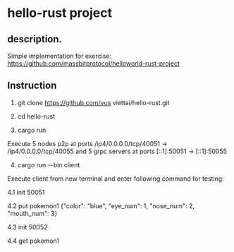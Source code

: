 # hello-rust project

## description.

Simple implementation for exercise: https://github.com/massbitprotocol/helloworld-rust-project

## Instruction

1. git clone https://github.com/vus viettai/hello-rust.git

2. cd hello-rust
3. cargo run

Execute 5 nodes p2p at ports /ip4/0.0.0.0/tcp/40051 -> /ip4/0.0.0.0/tcp/40055 and 5 grpc servers at ports [::1]:50051 -> [::1]:50055

4. cargo run --bin client

Execute client from new terminal and enter following command for testing: 

  4.1 init 50051

  4.2 put pokemon1 {"color": "blue", "eye_num": 1, "nose_num": 2, "mouth_num": 3}

  4.3 init 50052

  4.4 get pokemon1
